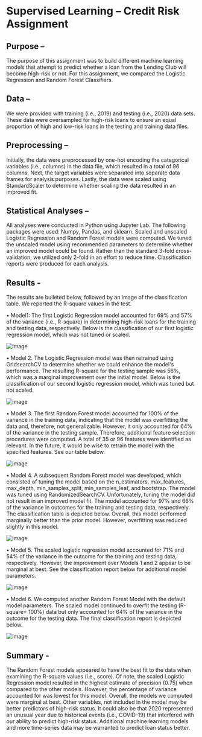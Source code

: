 # Supervised Learning – Credit Risk Assignment




## Purpose – 

The purpose of this assignment was to build different machine learning models that attempt to predict whether a loan from the Lending Club will become high-risk or not. For this assignment, we compared the Logistic Regression and Random Forest Classifiers.


## Data – 

We were provided with training (i.e., 2019) and testing (i.e., 2020) data sets. These data were oversampled for high-risk loans to ensure an equal proportion of high and low-risk loans in the testing and training data files.


## Preprocessing – 

Initially, the data were preprocessed by one-hot encoding the categorical variables (i.e., columns) in the data file, which resulted in a total of 96 columns. Next, the target variables were separated into separate data frames for analysis purposes. Lastly, the data were scaled using StandardScaler to determine whether scaling the data resulted in an improved fit.


## Statistical Analyses – 

All analyses were conducted in Python using Jupyter Lab. The following packages were used: Numpy, Pandas, and sklearn. Scaled and unscaled Logistic Regression and Random Forest models were computed. We tuned the unscaled model using recommended parameters to determine whether an improved model could be found. Rather than the standard 3-fold cross-validation, we utilized only 2-fold in an effort to reduce time. Classification reports were produced for each analysis.  

## Results - 


The results are bulleted below, followed by an image of the classification table. We reported the R-square values in the test.

•	Model1: The first Logistic Regression model accounted for 69% and 57% of the variance (i.e., R-square) in determining high-risk loans for the training and testing data, respectively. Below is the classification of our first logistic regression model, which was not tuned or scaled.

![image](https://user-images.githubusercontent.com/82011523/139775638-d68b1bd5-abc2-46ff-be1a-aa7fe69b914f.png)

•	Model 2. The Logistic Regression model was then retrained using GridsearchCV to determine whether we could enhance the model's performance. The resulting R-square for the testing sample was 56%, which was a marginal improvement over the initial model. Below is the classification of our second logistic regression model, which was tuned but not scaled.

 ![image](https://user-images.githubusercontent.com/82011523/139775676-b76ab93d-7b73-428e-8360-5b08041f9e76.png)


•	Model 3. The first Random Forest model accounted for 100% of the variance in the training data, indicating that the model was overfitting the data and, therefore, not generalizable. However, it only accounted for 64% of the variance in the testing sample. Therefore, additional feature selection procedures were computed. A total of 35 or 96 features were identified as relevant. In the future, it would be wise to retrain the model with the specified features. See our table below.

![image](https://user-images.githubusercontent.com/82011523/139775729-c22a19f6-0e6c-4c41-88d3-8fc48037725c.png)

 
•	Model 4.  A subsequent Random Forest model was developed, which consisted of tuning the model based on the n_estimators, max_features, max_depth, min_samples_split, min_samples_leaf, and bootstrap. The model was tuned using RandomizedSearchCV. Unfortunately, tuning the model did not result in an improved model fit. The model accounted for 97% and 66% of the variance in outcomes for the training and testing data, respectively. The classification table is depicted below. Overall, this model performed marginally better than the prior model. However, overfitting was reduced slightly in this model.
 
![image](https://user-images.githubusercontent.com/82011523/139775810-7b7a1634-2803-4fbe-b436-4ded6b3a8b00.png)


•	Model 5. The scaled logistic regression model accounted for 71% and 54% of the variance in the outcome for the training and testing data, respectively. However, the improvement over Models 1 and 2 appear to be marginal at best. See the classification report below for additional model parameters.

![image](https://user-images.githubusercontent.com/82011523/139775852-9b58da60-b607-44c2-8089-9afe8f90f38f.png)

•	Model 6. We computed another Random Forest Model with the default model parameters. The scaled model continued to overfit the testing (R-square= 100%) data but only accounted for 64% of the variance in the outcome for the testing data. The final classification report is depicted below.

![image](https://user-images.githubusercontent.com/82011523/139775898-68cc6cec-b339-40cc-bcc4-aeb1b725394a.png)

## Summary - 

The Random Forest models appeared to have the best fit to the data when examining the R-square values (i.e., score). Of note, the scaled Logistic Regression model resulted in the highest estimate of precision (0.75) when compared to the other models. However, the percentage of variance accounted for was lowest for this model. Overall, the models we computed were marginal at best. Other variables, not included in the model may be better predictors of high-risk status. It could also be that 2020 represented an unusual year due to historical events (i.e., COVID-19) that interfered with our ability to predict high-risk status. Additional machine learning models and more time-series data may be warranted to predict loan status better.


 

